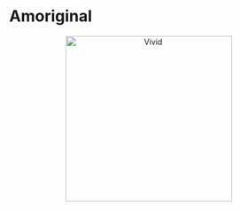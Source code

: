 # Amoriginal

<p align="center">
  <img width="300px" src="https://i.imgur.com/TzY3Niz.png" alt="Vivid" />
</p>